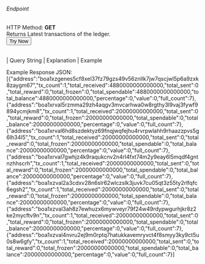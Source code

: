 <h6>Endpoint</h6>

<p id="endpoint"></p>

HTTP Method: **GET**
<br/>
Returns Latest transactions of the ledger.
<br/>
<button class="md-button" onclick="tryNow()">Try Now</button>
<script>
   document.getElementById("endpoint").innerHTML =`http://3.38.34.30:3836/holders`
    function tryNow(){
        document.getElementById("showResult").innerHTML =""
        document.getElementById("endpoint").innerHTML =""
        fetch(`http://3.38.34.30:3836/holders`).then((res) => {
            res.json().then((res) => {
                document.getElementById("showResult").innerHTML = JSON.stringify(res)
                document.getElementById("endpoint").innerHTML =`http://3.38.34.30:3836/holders`
                })
        }).catch((err) => {
            console.log(err)
        })
    }
</script>
<p id="showResult"></p>
</br>
| Query String | Explanation    | Example   
</br>                         

Example Response JSON:<br/>
[{"address":"boa1xzgenes5cf8xel37fz79gzs49v56znllk7jw7qscjwl5p6a9zxk8zaygm67","tx_count":1,"total_received":4880000000000000,"total_sent":0,"total_reward":0,"total_frozen":0,"total_spendable":4880000000000000,"total_balance":4880000000000000,"percentage":0,"value":0,"full_count":7},{"address":"boa1xrval5rzmma29zh4aqgv3mvcarhwa0w8rgthy3l9vaj3fywf9894ycmjkm8","tx_count":1,"total_received":20000000000000,"total_sent":0,"total_reward":0,"total_frozen":20000000000000,"total_spendable":0,"total_balance":20000000000000,"percentage":0,"value":0,"full_count":7},{"address":"boa1xrval6hd8szdektyz69fnqjwqfejhu4rvrpwlahh9rhaazzpvs5g6lh34l5","tx_count":1,"total_received":20000000000000,"total_sent":0,"total_reward":0,"total_frozen":20000000000000,"total_spendable":0,"total_balance":20000000000000,"percentage":0,"value":0,"full_count":7},{"address":"boa1xrval7gwhjz4k9raqukcnv2n4rl4fxt74m2y9eay6l5mqdf4gntnzhhscrh","tx_count":1,"total_received":20000000000000,"total_sent":0,"total_reward":0,"total_frozen":20000000000000,"total_spendable":0,"total_balance":20000000000000,"percentage":0,"value":0,"full_count":7},{"address":"boa1xzval2a3cdxv28n6slr62wlczslk3juvk7cu05qt3z55ty2rlfqfc6egsh2","tx_count":1,"total_received":20000000000000,"total_sent":0,"total_reward":0,"total_frozen":20000000000000,"total_spendable":0,"total_balance":20000000000000,"percentage":0,"value":0,"full_count":7},{"address":"boa1xzval3ah8z7ewhuzx6mywveyr79f24w49rdypwgurhjkr8z2ke2mycftv9n","tx_count":1,"total_received":20000000000000,"total_sent":0,"total_reward":0,"total_frozen":20000000000000,"total_spendable":0,"total_balance":20000000000000,"percentage":0,"value":0,"full_count":7},{"address":"boa1xzval4nvru2ej9m0rptq7hatukkavemryvct4f8smyy3ky9ct5u0s8w6gfy","tx_count":1,"total_received":20000000000000,"total_sent":0,"total_reward":0,"total_frozen":20000000000000,"total_spendable":0,"total_balance":20000000000000,"percentage":0,"value":0,"full_count":7}]
